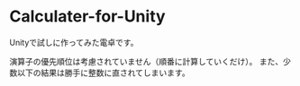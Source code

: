 Calculater-for-Unity
====================
Unityで試しに作ってみた電卓です。

演算子の優先順位は考慮されていません（順番に計算していくだけ）。
また、少数以下の結果は勝手に整数に直されてしまいます。
